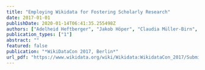 ```yaml
---
title: "Employing Wikidata for Fostering Scholarly Research"
date: 2017-01-01
publishDate: 2020-01-14T06:41:35.255498Z
authors: ["Adelheid Heftberger", "Jakob Höper", "Claudia Müller-Birn", "Niels-Oliver Walkowski", "Eva Zangerle"]
publication_types: ["1"]
abstract: ""
featured: false
publication: "*WikiDataCon 2017, Berlin*"
url_pdf: "https://www.wikidata.org/wiki/Wikidata:WikidataCon_2017/Submissions/Employing_Wikidata_for_Fostering_Scholarly_Research"
---
```


